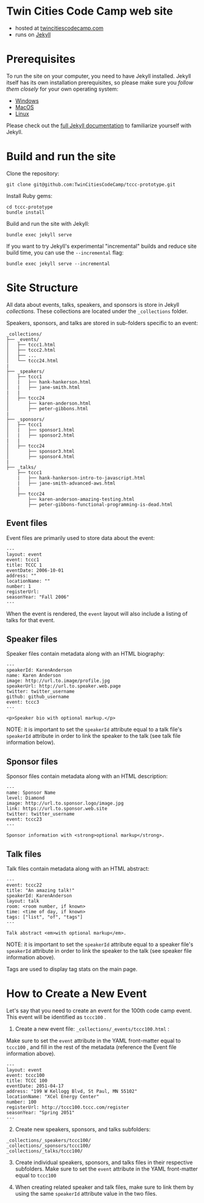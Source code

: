 # Twin Cities Code Camp web site

* hosted at [twincitiescodecamp.com](http://twincitiescodecamp.com)
* runs on [Jekyll](http://jekyllrb.com)

# Prerequisites

To run the site on your computer, you need to have Jekyll installed.
Jekyll itself has its own installation prerequisites, so please make
sure you _follow them closely_ for your own operating system:

* [Windows](https://jekyllrb.com/docs/installation/windows/)
* [MacOS](https://jekyllrb.com/docs/installation/macos/)
* [Linux](https://jekyllrb.com/docs/installation/ubuntu/)

Please check out the [full Jekyll documentation](https://jekyllrb.com/docs/) to familiarize yourself
with Jekyll.

# Build and run the site

Clone the repository:

``` 
git clone git@github.com:TwinCitiesCodeCamp/tccc-prototype.git
```

Install Ruby gems:

``` 
cd tccc-prototype
bundle install
```

Build and run the site with Jekyll:

``` 
bundle exec jekyll serve
```

If you want to try Jekyll's experimental "incremental" builds and reduce 
site build time, you can use the `--incremental` flag:

``` 
bundle exec jekyll serve --incremental
```

# Site Structure

All data about events, talks, speakers, and sponsors is store
in Jekyll _collections_. These collections are located under the
`_collections` folder.

Speakers, sponsors, and talks are stored in sub-folders specific
to an event:

``` 
_collections/
├── _events/
│   ├── tccc1.html
│   ├── tccc2.html
│   ├── ...
│   └── tccc24.html
|
├── _speakers/
│   ├── tccc1
│   |   ├── hank-hankerson.html
│   |   ├── jane-smith.html
|   |
│   ├── tccc24
│       ├── karen-anderson.html
│       ├── peter-gibbons.html
|
├── _sponsors/
│   ├── tccc1
│   |   ├── sponsor1.html
│   |   ├── sponsor2.html
|   |
│   ├── tccc24
│       ├── sponsor3.html
│       ├── sponsor4.html
|
├── _talks/
    ├── tccc1
    |   ├── hank-hankerson-intro-to-javascript.html
    |   ├── jane-smith-advanced-aws.html
    |
    ├── tccc24
        ├── karen-anderson-amazing-testing.html
        ├── peter-gibbons-functional-programming-is-dead.html
```

## Event files

Event files are primarily used to store data about the event:

``` 
---
layout: event
event: tccc1
title: TCCC 1
eventDate: 2006-10-01
address: ""
locationName: ""
number: 1
registerUrl: 
seasonYear: "Fall 2006"
---
```

When the event is rendered, the `event` layout will also include
a listing of talks for that event.

## Speaker files

Speaker files contain metadata along with an HTML biography:

``` 
---
speakerId: KarenAnderson
name: Karen Anderson
image: http://url.to.image/profile.jpg
speakerUrl: http://url.to.speaker.web.page
twitter: twitter_username
github: github_username
event: tccc3
---

<p>Speaker bio with optional markup.</p>

```

NOTE: it is important to set the `speakerId` attribute equal to
a talk file's `speakerId` attribute in order to link the speaker
to the talk (see talk file information below).

## Sponsor files

Sponsor files contain metadata along with an HTML
description:

``` 
--- 
name: Sponsor Name
level: Diamond
image: http://url.to.sponsor.logo/image.jpg
link: https://url.to.sponsor.web.site
twitter: twitter_username
event: tccc23
---

Sponsor information with <strong>optional markup</strong>.
```

## Talk files

Talk files contain metadata along with an HTML
abstract:

``` 
---
event: tccc22
title: "An amazing talk!"
speakerId: KarenAnderson
layout: talk
room: <room number, if known>
time: <time of day, if known>
tags: ["list", "of", "tags"]
---

Talk abstract <em>with optional markup</em>.

```

NOTE: it is important to set the `speakerId` attribute equal to
a speaker file's `speakerId` attribute in order to link the speaker
to the talk (see speaker file information above).

Tags are used to display tag stats on the main page.

# How to Create a New Event

Let's say that you need to create an event for the
100th code camp event. This event will be identified as `tccc100` .

1. Create a new event file: `_collections/_events/tccc100.html` :

Make sure to set the `event` attribute in the YAML front-matter equal to `tccc100` , and fill in the rest of the metadata (reference the Event file information above).

``` 
---
layout: event
event: tccc100
title: TCCC 100
eventDate: 2051-04-17
address: "199 W Kellogg Blvd, St Paul, MN 55102"
locationName: "XCel Energy Center"
number: 100
registerUrl: http://tccc100.tccc.com/register 
seasonYear: "Spring 2051"
---
```

2. Create new speakers, sponsors, and talks subfolders: 

`_collections/_speakers/tccc100/` <br/>
`_collections/_sponsors/tccc100/` <br/>
`_collections/_talks/tccc100/` 

3. Create individual speakers, sponsors, and talks files in their respective subfolders. Make sure to set the `event` attribute in the YAML front-matter equal to `tccc100` 

4. When creating related speaker and talk files, make sure to link them by using the same `speakerId` attribute value in the two files.

